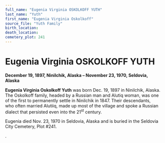 ```yaml
---
full_name: "Eugenia Virginia OSKOLKOFF YUTH"
last_name: "Yuth"
first_name: "Eugenia Virginia Oskolkoff"
source_file: "Yuth Family"
birth_location:
death_location:
cemetery_plot: 241
---
```

# Eugenia Virginia OSKOLKOFF YUTH

**December 19, 1897, Ninilchik, Alaska – November 23, 1970, Seldovia,
Alaska**

**Eugenia Virginia Oskolkoff Yuth** was born Dec. 19, 1897 in Ninilchik,
Alaska. The Oskolkoff family, headed by a Russian man and Alutiq woman,
was one of the first to permanently settle in Ninilchik in 1847. Their
descendants, who often married Alutiiq, made up most of the village and
spoke a Russian dialect that persisted even into the 21<sup>st</sup>
century.

Eugenia died Nov. 23, 1970 in Seldovia, Alaska and is buried in the
Seldovia City Cemetery, Plot \#241.

.

